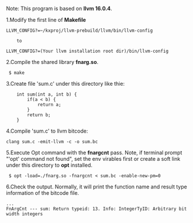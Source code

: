 Note: This program is based on **llvm 16.0.4**.

1.Modify the first line of **Makefile**

```
LLVM_CONFIG?=~/kxproj/llvm-prebuild/llvm/bin/llvm-config

	to

LLVM_CONFIG?=(Your llvm installation root dir)/bin/llvm-config
```

2.Compile the shared library **fnarg.so**.

```
 $ make
```

3.Create file 'sum.c' under this directory like thie:

```
	int sum(int a, int b) {
		if(a < b) {
			return a;
		}
		return b;
	}
```

4.Compile 'sum.c' to llvm bitcode:

```
clang sum.c -emit-llvm -c -o sum.bc
```

5.Execute Opt command with the **fnargcnt** pass. Note, if terminal prompt "'opt' command not found", set the env virables first or create a soft link under this directory to **opt** installed.

```
 $ opt -load=./fnarg.so -fnargcnt < sum.bc -enable-new-pm=0
```

6.Check the output. Normally, it will print the function name and result type information of the bitcode file.

```
...
FnArgCnt --- sum: Return typeid: 13. Info: IntegerTyID: Arbitrary bit width integers
```
